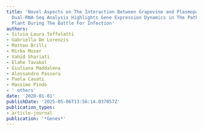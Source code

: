 ```yaml
---
title: 'Novel Aspects on The Interaction Between Grapevine and Plasmopara viticola:
  Dual-RNA-Seq Analysis Highlights Gene Expression Dynamics in The Pathogen and The
  Plant During The Battle For Infection'
authors:
- Silvia Laura Toffolatti
- Gabriella De Lorenzis
- Matteo Brilli
- Mirko Moser
- Vahid Shariati
- Elahe Tavakol
- Giuliana Maddalena
- Alessandro Passera
- Paola Casati
- Massimo Pindo
- ' others'
date: '2020-01-01'
publishDate: '2025-05-06T13:56:14.037057Z'
publication_types:
- article-journal
publication: '*Genes*'
---
```


